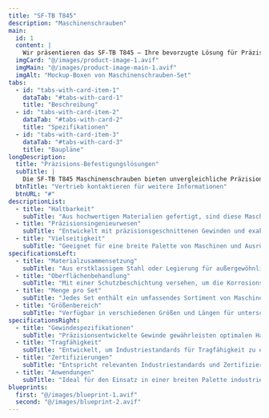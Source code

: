 ```yaml
---
title: "SF-TB T845"
description: "Maschinenschrauben"
main:
  id: 1
  content: |
    Wir präsentieren das SF-TB T845 – Ihre bevorzugte Lösung für Präzisionsbefestigung in Maschinen und Ausrüstung. Dieses umfassende Set von Maschinenschrauben ist sorgfältig gefertigt, um den strengen Anforderungen industrieller Anwendungen gerecht zu werden und sichere und zuverlässige Befestigung zu gewährleisten.
  imgCard: "@/images/product-image-1.avif"
  imgMain: "@/images/product-image-main-1.avif"
  imgAlt: "Mockup-Boxen von Maschinenschrauben-Set"
tabs:
  - id: "tabs-with-card-item-1"
    dataTab: "#tabs-with-card-1"
    title: "Beschreibung"
  - id: "tabs-with-card-item-2"
    dataTab: "#tabs-with-card-2"
    title: "Spezifikationen"
  - id: "tabs-with-card-item-3"
    dataTab: "#tabs-with-card-3"
    title: "Baupläne"
longDescription:
  title: "Präzisions-Befestigungslösungen"
  subTitle: |
    Die SF-TB T845 Maschinenschrauben bieten unvergleichliche Präzision und Zuverlässigkeit für industrielle Anwendungen und gewährleisten nahtlosen Betrieb und Langlebigkeit für Ihre Maschinen und Ausrüstung.
  btnTitle: "Vertrieb kontaktieren für weitere Informationen"
  btnURL: "#"
descriptionList:
  - title: "Haltbarkeit"
    subTitle: "Aus hochwertigen Materialien gefertigt, sind diese Maschinenschrauben darauf ausgelegt, den Strapazen industrieller Umgebungen standzuhalten."
  - title: "Präzisionsingenieurwesen"
    subTitle: "Entwickelt mit präzisionsgeschnittenen Gewinden und exakten Spezifikationen, gewährleistet eine feste und sichere Passform für jede Anwendung."
  - title: "Vielseitigkeit"
    subTitle: "Geeignet für eine breite Palette von Maschinen und Ausrüstung, bietet vielseitige Befestigungslösungen für verschiedene industrielle Bedürfnisse."
specificationsLeft:
  - title: "Materialzusammensetzung"
    subTitle: "Aus erstklassigem Stahl oder Legierung für außergewöhnliche Stärke und Haltbarkeit gefertigt."
  - title: "Oberflächenbehandlung"
    subTitle: "Mit einer Schutzbeschichtung versehen, um die Korrosionsbeständigkeit zu verbessern und die Lebensdauer zu verlängern."
  - title: "Menge pro Set"
    subTitle: "Jedes Set enthält ein umfassendes Sortiment von Maschinenschrauben für verschiedene industrielle Anforderungen."
  - title: "Größenbereich"
    subTitle: "Verfügbar in verschiedenen Größen und Längen für unterschiedliche Maschinen- und Ausrüstungsspezifikationen."
specificationsRight:
  - title: "Gewindespezifikationen"
    subTitle: "Präzisionsentwickelte Gewinde gewährleisten optimalen Halt und Zuverlässigkeit, auch in vibrations-reichen Umgebungen."
  - title: "Tragfähigkeit"
    subTitle: "Entwickelt, um Industriestandards für Tragfähigkeit zu erfüllen oder zu übertreffen, gewährleistet sicheren und zuverlässigen Betrieb."
  - title: "Zertifizierungen"
    subTitle: "Entspricht relevanten Industriestandards und Zertifizierungen, garantiert Qualität und Zuverlässigkeit."
  - title: "Anwendungen"
    subTitle: "Ideal für den Einsatz in einer breiten Palette industrieller Maschinen, Ausrüstung und Baugruppen, die präzise und sichere Befestigung erfordern."
blueprints:
  first: "@/images/blueprint-1.avif"
  second: "@/images/blueprint-2.avif"   
---
```

